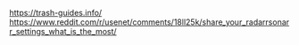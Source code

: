 https://trash-guides.info/
https://www.reddit.com/r/usenet/comments/18ll25k/share_your_radarrsonarr_settings_what_is_the_most/